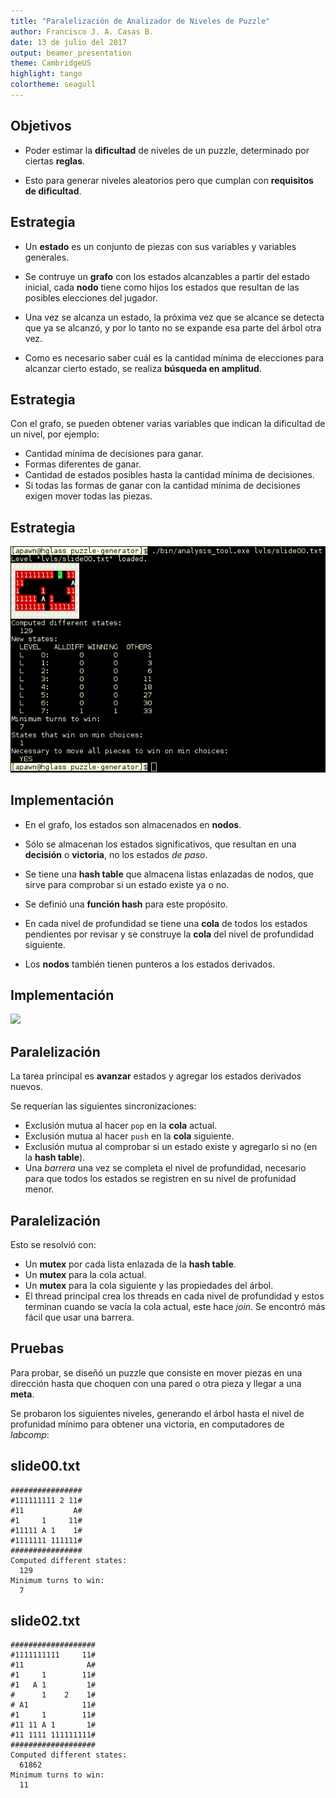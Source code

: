 ```yaml
---
title: "Paralelización de Analizador de Niveles de Puzzle"
author: Francisco J. A. Casas B.
date: 13 de julio del 2017
output: beamer_presentation
theme: CambridgeUS
highlight: tango
colortheme: seagull
---
```


## Objetivos

* Poder estimar la **dificultad** de niveles de un puzzle, determinado por ciertas **reglas**.

* Esto para generar niveles aleatorios pero que cumplan con **requisitos de dificultad**.

## Estrategia

* Un **estado** es un conjunto de piezas con sus variables y variables generales.

* Se contruye un **grafo** con los estados alcanzables a partir del estado inicial, cada **nodo** tiene como hijos los estados que resultan de las posibles elecciones del jugador.

* Una vez se alcanza un estado, la próxima vez que se alcance se detecta que ya se alcanzó, y por lo tanto no se expande esa parte del árbol otra vez.

* Como es necesario saber cuál es la cantidad mínima de elecciones para alcanzar cierto estado, se realiza **búsqueda en amplitud**.

## Estrategia

Con el grafo, se pueden obtener varias variables que indican la dificultad de un nivel, por ejemplo:

* Cantidad mínima de decisiones para ganar.
* Formas diferentes de ganar.
* Cantidad de estados posibles hasta la cantidad mínima de decisiones.
* Si todas las formas de ganar con la cantidad mínima de decisiones exigen mover todas las piezas.

## Estrategia

![](analysis_tool.png)

## Implementación

* En el grafo, los estados son almacenados en **nodos**.

* Sólo se almacenan los estados significativos, que resultan en una **decisión** o **victoria**, no los estados *de paso*.

* Se tiene una **hash table** que almacena listas enlazadas de nodos, que sirve para comprobar si un estado existe ya o no.

* Se definió una **función hash** para este propósito.

* En cada nivel de profundidad se tiene una **cola** de todos los estados pendientes por revisar y se construye la **cola** del nivel de profundidad siguiente.

* Los **nodos** también tienen punteros a los estados derivados.

## Implementación

![](hash_table.png)

## Paralelización

La tarea principal es **avanzar** estados y agregar los estados derivados nuevos.

Se requerían las siguientes sincronizaciones:

* Exclusión mutua al hacer `pop` en la **cola** actual.
* Exclusión mutua al hacer `push` en la **cola** siguiente.
* Exclusión mutua al comprobar si un estado existe y agregarlo si no (en la **hash table**).
* Una *barrera* una vez se completa el nivel de profundidad, necesario para que todos los estados se registren en su nivel de profunidad menor.

## Paralelización

Esto se resolvió con:

* Un **mutex** por cada lista enlazada de la **hash table**.
* Un **mutex** para la cola actual.
* Un **mutex** para la cola siguiente y las propiedades del árbol.
* El thread principal crea los threads en cada nivel de profundidad y estos terminan cuando se vacía la cola actual, este hace *join*. Se encontró más fácil que usar una barrera.

## Pruebas

Para probar, se diseñó un puzzle que consiste en mover piezas en una dirección hasta que choquen con una pared o otra pieza y llegar a una **meta**.

Se probaron los siguientes niveles, generando el árbol hasta el nivel de profunidad mínimo para obtener una victoria, en computadores de *labcomp*:

## slide00.txt

```
################
#111111111 2 11#
#11           A#
#1     1     11#
#11111 A 1    1#
#1111111 111111#
################
Computed different states:
  129
Minimum turns to win:
  7
```

## slide02.txt

```
###################
#1111111111     11#
#11              A#
#1     1        11#
#1   A 1         1#
#      1    2    1#
# A1            11#
#1     1        11#
#11 11 A 1       1#
#11 1111 111111111#
###################
Computed different states:
  61862
Minimum turns to win:
  11
```
